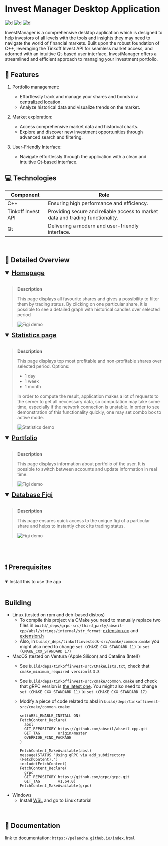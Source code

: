 # Invest Manager Desktop Application

![d](https://img.shields.io/badge/language-C++_-blue)
![d](https://img.shields.io/badge/contributors-4_-green)
![d](https://img.shields.io/badge/group-232–1_-pink)

InvestManager is a comprehensive desktop application which is designed to help investors of all levels with the tools and insights they may need to navigate the world of financial markets. Built upon the robust foundation of C++, leveraging the Tinkoff Invest API for seamless market access, and adorned with an intuitive Qt-based user interface, InvestManager offers a streamlined and efficient approach to managing your investment portfolio.

## 📝 Features

1) Portfolio management:
   * Effortlessly track and manage your shares and bonds in a centralized location.
   * Analyze historical data and visualize trends on the market.
  
2) Market exploration:
    * Access comprehensive market data and historical charts.
    * Explore and discover new investment opportunities through advanced search and filtering.
  

3) User-Friendly Interface:
    * Navigate effortlessly through the application with a clean and intuitive Qt-based interface.

## 💻 Technologies

| Component     |Role              |
|----------------------|-----------------------------------------------------------------------------------|
| C++                  | Ensuring high performance and efficiency.                                         |
| Tinkoff Invest API   | Providing secure and reliable access to market data and trading functionality.    |
| Qt                   | Delivering a modern and user-friendly interface.                                  |

<br/>

## 🔎 Detailed Overview 

<details open>
<summary style="font-size: 20px; font-weight: 600; text-decoration: underline">
 Homepage
</summary> <br />

> **Description**
>
> This page displays all favourite shares and gives a possibility to filter them by trading status. By clicking on one particular share, it is possible to see a detailed graph with historical candles over selected period
>   
> ![Figi demo](./assets/home.gif) 
</details>


<details open>
<summary style="font-size: 20px; font-weight: 600; text-decoration: underline">
 Statistics page
</summary> <br />

> **Description**
>
>
> This page displays top most profitable and non-profitable shares over selected period. Options: 
> * 1 day
> * 1 week
> * 1 month
> 
> In order to compute the result, application makes a lot of requests to the server to get all neccessary data, so computation may take some time, especially if the network connection is unstable. In order to see demonstration of this functionality quickly, one may set combo box to active mode.  
>
> ![Statistics demo](./assets/statistics.gif)
</details>

<details open>
<summary style="font-size: 20px; font-weight: 600; text-decoration: underline">
 Portfolio
</summary> <br />


> **Description**
>
>
> This page displays information about portfolio of the user. It is possible to switch between accounts and update information in real time.
>   
> ![Figi demo](./assets/portfolio.gif)
</details>


<details open>
<summary style="font-size: 20px; font-weight: 600; text-decoration: underline">
 Database Figi
</summary> <br />

> **Description**
>
>
> This page ensures quick access to the unique figi of a particular share and helps to instantly check its trading status.
>   
> ![Figi demo](./assets/figi.gif)
</details>

<br /><br />


## ❗️  Prerequisites 
<details open>
<summary>
 Install this to use the app
</summary> <br />

## Building
- Linux (tested on rpm and deb-based distros)
  - To compile this project via CMake you need to manually replace two files in `build/_deps/grpc-src/third_party/abseil-cpp/absl/strings/internal/str_format`: [extension.cc](https://pastebin.com/uqrCrtyA) and [extension.h](https://pastebin.com/4LvmszCY)
  - Also, in `build/_deps/tinkoffinvestsdk-src/cmake/common.cmake` you might also need to change `set (CMAKE_CXX_STANDARD 11)` to `set (CMAKE_CXX_STANDARD 17)`
- MacOS (tested on Ventura (Apple Silicon) and Catalina (Intel))
  - See `build/deps/tinkoffinvest-src/CMakeLists.txt`, check that `cmake_minimum_required version` is `3.8`
  - See `build/deps/tinkoffinvest-src/cmake/common.cmake` and check that gRPC version is [the latest one](https://github.com/grpc/grpc.git). You might also need to change `set (CMAKE_CXX_STANDARD 11)` to `set (CMAKE_CXX_STANDARD 17)`
  - Modify a piece of code related to absl in `build/deps/tinkoffinvest-src/cmake/common.cmake`:

    ```
    set(ABSL_ENABLE_INSTALL ON)
    FetchContent_Declare(
      absl
      GIT_REPOSITORY https://github.com/abseil/abseil-cpp.git
      GIT_TAG        origin/master
      OVERRIDE_FIND_PACKAGE
    )
    
    FetchContent_MakeAvailable(absl)
    message(STATUS "Using gRPC via add_subdirectory (FetchContent).")
    include(FetchContent)
    FetchContent_Declare(
      grpc
      GIT_REPOSITORY https://github.com/grpc/grpc.git
      GIT_TAG        v1.64.0)
    FetchContent_MakeAvailable(grpc)
    ```
- Windows
  - Install [WSL](https://learn.microsoft.com/en-us/windows/wsl/install) and go to Linux tutorial


</details>

<br />

## 📖 Documentation 
link to documentation: ``https://pelancha.github.io/index.html``



